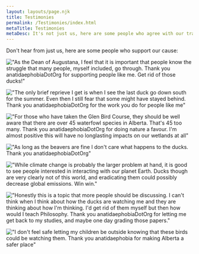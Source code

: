 ```yaml
---
layout: layouts/page.njk
title: Testimonies
permalink: /Testimonies/index.html
metaTitle: Testimonies
metaDesc: It's not just us, here are some people who agree with our train of thought
---
```

Don't hear from just us, here are some people who support our cause:

!["As the Dean of Augustana, I feel that it is important that people know the struggle that many people, myself included, go through. Thank you anatidaephobiaDotOrg for supporting people like me. Get rid of those ducks!"](/images/dean-demetres-tryphonopoulos-web.png "Demetres P. Tryphonopoulos")

!["The only brief reprieve I get is when I see the last duck go down south for the summer. Even then I still fear that some might have stayed behind. Thank you anatidaephobiaDotOrg for the work you do for people like me"](/images/james-kariuki-award-main.jpg "James Kariuki, Associate Dean, Teaching")

!["For those who have taken the Glen Bird Course, they should be well aware that there are over 45 waterfowl species in Alberta. That's 45 too many. Thank you anatidaephobiaDotOrg for doing nature a favour. I'm almost positive this will have no longlasting impacts on our wetlands at all"](/images/glen-killam-award-notice-main.jpg "Glen Hvenegaard, PhD")

!["As long as the beavers are fine I don't care what happens to the ducks. Thank you anatidaephobiaDotOrg"](/images/glynnishood.jpg "Glynnis Hood, PhD")

!["While climate change is probably the larger problem at hand, it is good to see people interested in interacting with our planet Earth. Ducks though are very clearly not of this world, and eradicating them could possibly decrease global emissions. Win win."](/images/9mugjjlf_400x400.png "Greg King, PhD")

!["Honestly this is a topic that more people should be discussing. I can't think when I think about how the ducks are watching me and they are thinking about how I'm thinking. I'd get rid of them myself but then how would I teach Philosophy. Thank you anatidaephobiaDotOrg for letting me get back to my studies, and maybe one day grading those papers."](/images/315ff44855809d54a726e8c586da6618910c4812e16ad3eacc2580fe3adba825.jpg "Janet Wesselius, PhD")

!["I don't feel safe letting my children be outside knowing that these birds could be watching them. Thank you anatidaephobia for making Alberta a safer place"](/images/melanie-methot.jpg "Mélanie Méthot, PhD")